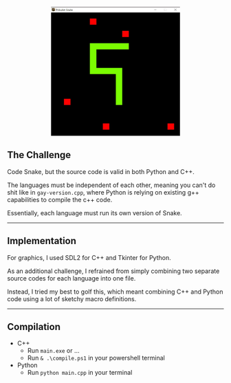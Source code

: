 <p align="center">
  <img src="demo.jpg" width=300 height=300 />
</p>

## The Challenge
Code Snake, but the source code is valid in both Python and C++.  
  
The languages must be independent of each other, meaning you can't do shit like in `gay-version.cpp`, where Python is relying on existing g++ capabilities to compile the c++ code.  

Essentially, each language must run its own version of Snake.

---

## Implementation
For graphics, I used SDL2 for C++ and Tkinter for Python.  
  
As an additional challenge, I refrained from simply combining two separate source codes for each language into one file. 
  
Instead, I tried my best to golf this, which meant combining C++ and Python code using a lot of sketchy macro definitions.

---

## Compilation
- C++
    - Run `main.exe` or ...
    - Run `& .\compile.ps1` in your powershell terminal
- Python
    - Run `python main.cpp` in your terminal 
